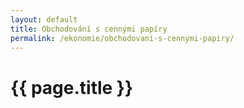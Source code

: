 ```yaml
---
layout: default
title: Obchodování s cennými papíry
permalink: /ekonomie/obchodovani-s-cennymi-papiry/
---
```


{{ page.title }}
================
